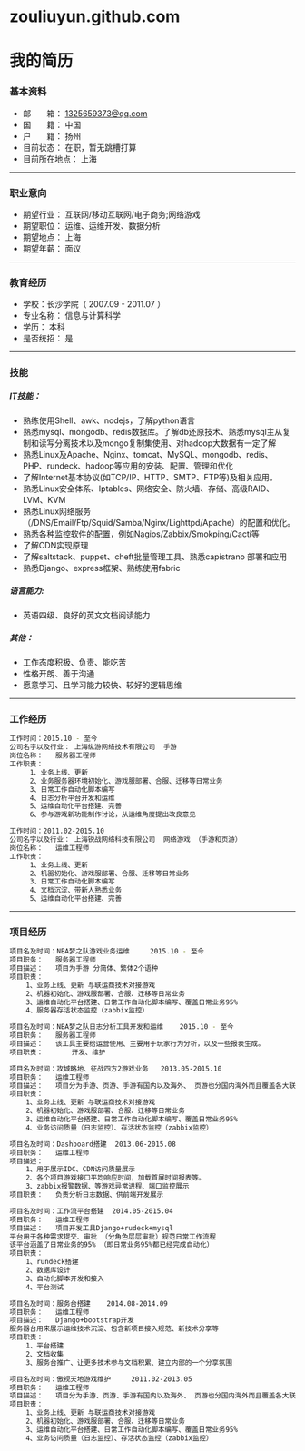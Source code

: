 # zouliuyun.github.com

# 我的简历
### 基本资料 
* 邮　　箱： 	1325659373@qq.com 
* 国　　籍： 	中国 	
* 户　　籍： 	扬州 
* 目前状态： 	在职，暂无跳槽打算 	
* 目前所在地点： 	上海 

________________________________________

### 职业意向 
* 期望行业： 	互联网/移动互联网/电子商务;网络游戏 
* 期望职位： 	运维、运维开发、数据分析
* 期望地点： 	上海 
* 期望年薪： 	面议 

________________________________________


### 教育经历 
* 学校：长沙学院（ 2007.09 - 2011.07 ） 
* 专业名称： 	信息与计算科学 	
* 学历： 	本科 	
* 是否统招： 	是 

________________________________________


### 技能
#####  IT技能：
* 熟练使用Shell、awk、nodejs，了解python语言
* 熟悉mysql、mongodb、redis数据库。了解db还原技术、熟悉mysql主从复制和读写分离技术以及mongo复制集使用、对hadoop大数据有一定了解
* 熟悉Linux及Apache、Nginx、tomcat、MySQL、mongodb、redis、PHP、rundeck、hadoop等应用的安装、配置、管理和优化
* 了解Internet基本协议(如TCP/IP、HTTP、SMTP、FTP等)及相关应用。
* 熟悉Linux安全体系、Iptables、网络安全、防火墙、存储、高级RAID、LVM、KVM
* 熟悉Linux网络服务（/DNS/Email/Ftp/Squid/Samba/Nginx/Lighttpd/Apache）的配置和优化。
* 熟悉各种监控软件的配置，例如Nagios/Zabbix/Smokping/Cacti等
* 了解CDN实现原理
* 了解saltstack、puppet、cheft批量管理工具、熟悉capistrano 部署和应用
* 熟悉Django、express框架、熟练使用fabric 

#####  语言能力:
* 英语四级、良好的英文文档阅读能力

#####  其他：
* 工作态度积极、负责、能吃苦
* 性格开朗、善于沟通
* 愿意学习、且学习能力较快、较好的逻辑思维

________________________________________

### 工作经历
```sh
工作时间：2015.10 - 至今 
公司名字以及行业： 上海纵游网络技术有限公司 	手游
岗位名称： 	服务器工程师
工作职责： 
	 1、业务上线、更新
	 2、业务服务器环境初始化、游戏服部署、合服、迁移等日常业务
	 3、日常工作自动化脚本编写
	 4、日志分析平台开发和运维
	 5、运维自动化平台搭建、完善 
	 6、参与游戏新功能制作讨论，从运维角度提出改良意见
```
```sh
工作时间：2011.02-2015.10 
公司名字以及行业： 上海锐战网络科技有限公司 	网络游戏 （手游和页游）
岗位名称： 	运维工程师
工作职责： 
	 1、业务上线、更新
	 2、机器初始化、游戏服部署、合服、迁移等日常业务
	 3、日常工作自动化脚本编写
	 4、文档沉淀、带新人熟悉业务
	 5、运维自动化平台搭建、完善 
```

________________________________________
### 项目经历 
```sh
项目名及时间：NBA梦之队游戏业务运维 	2015.10 - 至今
项目职务： 	服务器工程师 
项目描述： 	项目为手游 分简体、繁体2个语种
项目职责： 	
	1、业务上线、更新 与联运商技术对接游戏
	2、机器初始化、游戏服部署、合服、迁移等日常业务
	3、运维自动化平台搭建、日常工作自动化脚本编写、覆盖日常业务95%
	4、服务器存活状态监控（zabbix监控） 
```
```sh
项目名及时间：NBA梦之队日志分析工具开发和运维 	2015.10 - 至今
项目职务： 	服务器工程师 
项目描述： 	该工具主要给运营使用、主要用于玩家行为分析，以及一些报表生成。
项目职责：       开发、维护
```
```sh
项目名及时间：攻城略地、征战四方2游戏业务 	2013.05-2015.10 
项目职务： 	运维工程师 
项目描述： 	项目分为手游、页游、手游有国内以及海外、 页游也分国内海外而且覆盖各大联运商平台、其他也包含腾讯平台
项目职责： 	
	1、业务上线、更新 与联运商技术对接游戏
	2、机器初始化、游戏服部署、合服、迁移等日常业务
	3、运维自动化平台搭建、日常工作自动化脚本编写、覆盖日常业务95%
	4、业务访问质量（日志监控）、存活状态监控（zabbix监控） 
```
```sh
项目名及时间：Dashboard搭建 	2013.06-2015.08 
项目职务： 	运维工程师 
项目描述： 	
	1、用于展示IDC、CDN访问质量展示
	2、各个项目游戏接口平均响应时间，加载首屏时间报表等。
	3、zabbix报警数据、等游戏异常进程、端口监控展示 
项目职责： 	负责分析日志数据、供前端开发展示 
```
```sh
项目名及时间：工作流平台搭建 	2014.05-2015.04 
项目职务： 	运维工程师 
项目描述： 	项目开发工具Django+rudeck+mysql
平台用于各种需求提交、审批 （分角色层层审批）规范日常工作流程
该平台涵盖了日常业务的95% （即日常业务95%都已经完成自动化） 
项目职责： 	
	1、rundeck搭建
	2、数据库设计
	3、自动化脚本开发和接入
	4、平台测试 
```
```sh
项目名及时间：服务台搭建 	2014.08-2014.09 
项目职务： 	运维工程师 
项目描述： 	Django+bootstrap开发
服务器台用来展示运维技术沉淀、包含新项目接入规范、新技术分享等 
项目职责： 	
	1、平台搭建
	2、文档收集
	3、服务台推广、让更多技术参与文档积累、建立内部的一个分享氛围 
```
```sh
项目名及时间：傲视天地游戏维护 	2011.02-2013.05 
项目职务： 	运维工程师 
项目描述： 	项目分为手游、页游、手游有国内以及海外、 页游也分国内海外而且覆盖各大联运商平台、其他也包含腾讯平台 
项目职责： 	
	1、业务上线、更新 与联运商技术对接游戏 
	2、机器初始化、游戏服部署、合服、迁移等日常业务 
	3、运维自动化平台搭建、日常工作自动化脚本编写、覆盖日常业务95% 
	4、业务访问质量（日志监控）、存活状态监控（zabbix监控） 
```
